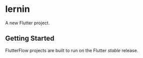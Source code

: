 # lernin

A new Flutter project.

## Getting Started

FlutterFlow projects are built to run on the Flutter _stable_ release.
